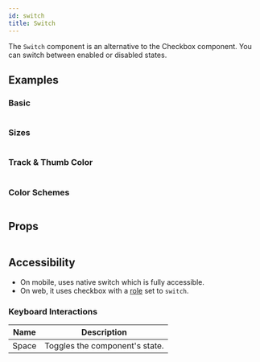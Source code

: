 ```yaml
---
id: switch
title: Switch
---
```


The `Switch` component is an alternative to the Checkbox component. You can switch between enabled or disabled states.

## Examples

### Basic

```ComponentSnackPlayer path=primitives,Switch,Basic.tsx

```

### Sizes

```ComponentSnackPlayer path=primitives,Switch,Sizes.tsx

```

### Track & Thumb Color

```ComponentSnackPlayer path=primitives,Switch,SwitchBgColor.tsx

```

### Color Schemes

```ComponentSnackPlayer path=primitives,Switch,ColorSchemes.tsx

```

## Props

```ComponentPropTable path=primitives,Switch,index.tsx showStylingProps=true

```

## Accessibility

- On mobile, uses native switch which is fully accessible.
- On web, it uses checkbox with a [role](https://www.w3.org/TR/wai-aria-1.2/#switch) set to `switch`.


### Keyboard Interactions

| Name                | Description |
| --------------------|-------------|
| Space   | Toggles the component's state. |